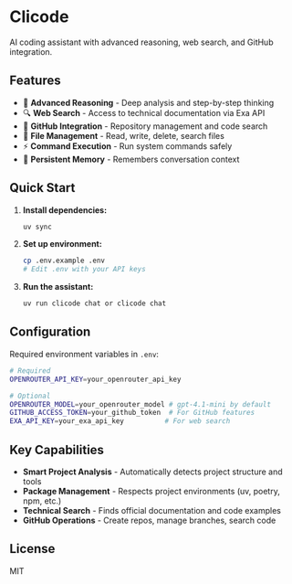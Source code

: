 # Clicode

AI coding assistant with advanced reasoning, web search, and GitHub integration.

## Features

- 🧠 **Advanced Reasoning** - Deep analysis and step-by-step thinking
- 🔍 **Web Search** - Access to technical documentation via Exa API
- 🐙 **GitHub Integration** - Repository management and code search
- 📁 **File Management** - Read, write, delete, search files
- ⚡ **Command Execution** - Run system commands safely
- 💾 **Persistent Memory** - Remembers conversation context

## Quick Start

1. **Install dependencies:**
   ```bash
   uv sync
   ```

2. **Set up environment:**
   ```bash
   cp .env.example .env
   # Edit .env with your API keys
   ```

3. **Run the assistant:**
   ```bash
   uv run clicode chat or clicode chat
   ```

## Configuration

Required environment variables in `.env`:

```bash
# Required
OPENROUTER_API_KEY=your_openrouter_api_key

# Optional
OPENROUTER_MODEL=your_openrouter_model # gpt-4.1-mini by default
GITHUB_ACCESS_TOKEN=your_github_token  # For GitHub features
EXA_API_KEY=your_exa_api_key          # For web search
```

## Key Capabilities

- **Smart Project Analysis** - Automatically detects project structure and tools
- **Package Management** - Respects project environments (uv, poetry, npm, etc.)
- **Technical Search** - Finds official documentation and code examples
- **GitHub Operations** - Create repos, manage branches, search code

## License

MIT
